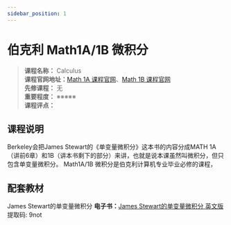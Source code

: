 ```yaml
---
sidebar_position: 1
---
```


# 伯克利 Math1A/1B 微积分

>**课程名称：** Calculus      
**课程官网地址：**[Math 1A 课程官网](https://math.berkeley.edu/~ogus/Math_1A/index.html)、[Math 1B 课程官网](https://math.berkeley.edu/~hutching/teach/1b/)         
**先修课程：** 无  
**重要程度：** ※※※※※  
**课程评点：** 

## 课程说明
Berkeley会把James Stewart的《单变量微积分》这本书的内容分成MATH 1A（讲前6章）和1B（讲本书剩下的部分）来讲，也就是说本课虽然叫微积分，但只包含单变量微积分。 Math1A/1B 微积分是伯克利计算机专业毕业必修的课程，



## 配套教材

James Stewart的单变量微积分
**电子书：**[James Stewart的单变量微积分 英文版](https://pan.baidu.com/s/17Fz40uR1kXXBlsPshfbyoA) 提取码: 9not 